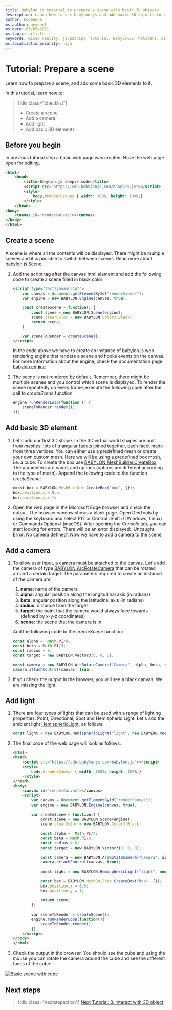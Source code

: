 ```yaml
---
title: Babylon.js tutorial to prepare a scene with basic 3D objects
description: Learn how to use babylon.js and add basic 3D objects to a scene.
author: bogenera
ms.author: ayyonet
ms.date: 03/05/2021
ms.topic: article
keywords: mixed reality, javascript, tutorial, BabylonJS, hololens, mixed reality, UWP, Windows 10, WebXR, immersive web
ms.localizationpriority: high
---
```


# Tutorial: Prepare a scene

Learn how to prepare a scene, and add some basic 3D elements to it.

In this tutorial, learn how to:

> [!div class="checklist"]
> * Create a scene
> * Add a camera
> * Add light
> * Add basic 3D elements

## Before you begin

In previous tutorial step a basic web page was created. Have the web page open for editing.

```html
<html>
    <head>
        <title>Babylon.js sample code</title>
        <script src="https://cdn.babylonjs.com/babylon.js"></script>
        <style>
            body,#renderCanvas { width: 100%; height: 100%;}
        </style>
    </head>
<body>
    <canvas id="renderCanvas"></canvas>
</body>
</html>
```

## Create a scene

A scene is where all the contents will be displayed. There might be multiple scenes and it is possible to switch between scenes. Read more about [babylon.js Scene](https://doc.babylonjs.com/divingDeeper/scene).

1. Add the script tag after the canvas html element and add the following code to create a scene filled in black color:

    ```html
    <script type="text/javascript">
        var canvas = document.getElementById("renderCanvas");
        var engine = new BABYLON.Engine(canvas, true);
        
        const createScene = function() {
            const scene = new BABYLON.Scene(engine);
            scene.clearColor = new BABYLON.Color3.Black;
            return scene;
        }

        var sceneToRender = createScene();
    </script>
    ```

    In the code above we have to create an instance of babylon.js web rendering engine that renders a scene and hooks events on the canvas. For more information about the engine, check the documentation page [babylon.engine](https://doc.babylonjs.com/typedoc/classes/babylon.engine)

1. The scene is not rendered by default. Remember, there might be multiple scenes and you control which scene is displayed. To render the scene repeatedly on every frame, execute the following code after the call to *createScene* function:

    ```javascript
    engine.runRenderLoop(function () {
        sceneToRender.render();
    });
    ```

## Add basic 3D element

1. Let's add our first 3D shape. In the 3D virtual world shapes are built from *meshes*, lots of triangular facets joined together, each facet made from three vertices. You can either use a predefined mesh or create your own custom mesh. Here we will be using a predefined box mesh, i.e. a cube. To create the box use [BABYLON.MeshBuilder.CreateBox](https://doc.babylonjs.com/divingDeeper/mesh/creation/set/box). The parameters are name, and options (options are different according to the type of mesh). Append the following code to the function *createScene*:

    ```javascript
    const box = BABYLON.MeshBuilder.CreateBox("box", {});
    box.position.x = 0.5;
    box.position.y = 1;
    ```

1. Open the web page in the Microsoft Edge browser and check the output. The browser window shows a blank page. Open DevTools by using the keyboard and select F12 or Control+Shift+I (Windows, Linux) or Command+Option+I (macOS). After opening the *Console* tab, you can start looking for errors. There will be an error displayed: 'Uncaught Error: No camera defined'. Now we have to add a camera to the scene.

## Add a camera

1. To allow user input, a camera must be attached to the canvas. Let's add the camera of type [BABYLON.ArcRotateCamera](https://doc.babylonjs.com/divingDeeper/cameras/camera_introduction#arc-rotate-camera) that can be rotated around a certain target. The parameters required to create an instance of the camera are:
    1. **name**: name of the camera
    1. **alpha**: angular position along the longitudinal axis (in radians)
    1. **beta**: angular position along the latitudinal axis (in radians)
    1. **radius**: distance from the target
    1. **target**: the point that the camera would always face towards (defined by x-y-z coordinates)
    1. **scene**: the scene that the camera is in

    Add the following code to the *createScene* function:

    ```javascript
    const alpha =  Math.PI/4;
    const beta = Math.PI/3;
    const radius = 8;
    const target = new BABYLON.Vector3(0, 0, 0);
    
    const camera = new BABYLON.ArcRotateCamera("Camera", alpha, beta, radius, target, scene);
    camera.attachControl(canvas, true);
    ```

1. If you check the output in the browser, you will see a black canvas. We are missing the light.

## Add light

1. There are four types of lights that can be used with a range of lighting properties: Point, Directional, Spot and Hemispheric Light. Let's add the ambient light [HemisphericLight](https://doc.babylonjs.com/typedoc/classes/babylon.hemisphericlight), as follows:

    ```javascript
    const light = new BABYLON.HemisphericLight("light", new BABYLON.Vector3(1, 1, 0));
    ```

1. The final code of the web page will look as follows:

    ```html
    <html>
    <head>
        <script src="https://cdn.babylonjs.com/babylon.js"></script>
        <style>
            body,#renderCanvas { width: 100%; height: 100%;}
        </style>
    </head>
    <body>
        <canvas id="renderCanvas"></canvas>
        <script>
            var canvas = document.getElementById("renderCanvas");
            var engine = new BABYLON.Engine(canvas, true);
            
            var createScene = function() {
                const scene = new BABYLON.Scene(engine);
                scene.clearColor = new BABYLON.Color3.Black;
                
                const alpha =  Math.PI/4;
                const beta = Math.PI/3;
                const radius = 8;
                const target = new BABYLON.Vector3(0, 0, 0);
                
                const camera = new BABYLON.ArcRotateCamera("Camera", alpha, beta, radius, target, scene);
                camera.attachControl(canvas, true);
                
                const light = new BABYLON.HemisphericLight("light", new BABYLON.Vector3(1, 1, 0));
                
                const box = BABYLON.MeshBuilder.CreateBox("box", {});
                box.position.x = 0.5;
                box.position.y = 1;
                
                return scene;
            };
            
            var sceneToRender = createScene();
            engine.runRenderLoop(function(){
                sceneToRender.render();
            });
        </script>
    </body>
    </html>
    ```

1. Check the output in the browser. You should see the cube and using the mouse you can rotate the camera around the cube and see the different faces of the cube:

![Basic scene with cube](../images/hello-world-basic-scene.png)

## Next steps

> [!div class="nextstepaction"]
> [Next Tutorial: 3. Interact with 3D object](interact-03.md)
